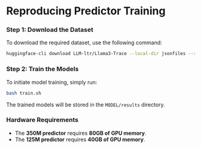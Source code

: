 # Reproducing Predictor Training

### Step 1: Download the Dataset

To download the required dataset, use the following command:

```bash
huggingface-cli download LLM-ltr/Llama3-Trace --local-dir jsonfiles --repo-type dataset
```

### Step 2: Train the Models

To initiate model training, simply run:

```bash
bash train.sh
```

The trained models will be stored in the `MODEL/results` directory.

### Hardware Requirements

- The **350M predictor** requires **80GB of GPU memory**.
- The **125M predictor** requires **40GB of GPU memory**.
